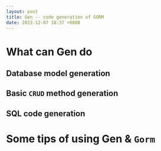 ```yaml
---
layout: post
title: Gen -- code generation of GORM
date: 2022-12-07 18:37 +0800
---
```

# What can Gen do

## Database model generation

## Basic `CRUD` method generation

## SQL code generation

# Some tips of using Gen & `Gorm`
